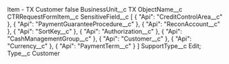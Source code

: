 <?xml version="1.0" encoding="UTF-8"?>
<CustomMetadata xmlns="http://soap.sforce.com/2006/04/metadata" xmlns:xsi="http://www.w3.org/2001/XMLSchema-instance" xmlns:xsd="http://www.w3.org/2001/XMLSchema">
    <label>Item - TX Customer</label>
    <protected>false</protected>
    <values>
        <field>BusinessUnit__c</field>
        <value xsi:type="xsd:string">TX</value>
    </values>
    <values>
        <field>ObjectName__c</field>
        <value xsi:type="xsd:string">CTRRequestFormItem__c</value>
    </values>
    <values>
        <field>SensitiveField__c</field>
        <value xsi:type="xsd:string">[
 {
   &quot;Api&quot;: &quot;CreditControlArea__c&quot;
 },
 {
   &quot;Api&quot;: &quot;PaymentGuaranteeProcedure__c&quot;
 },
 {
   &quot;Api&quot;: &quot;ReconAccount__c&quot;
 },
 {
   &quot;Api&quot;: &quot;SortKey__c&quot;
 },
 {
   &quot;Api&quot;: &quot;Authorization__c&quot;
 },
 {
   &quot;Api&quot;: &quot;CashManagementGroup__c&quot;
 },
 {
   &quot;Api&quot;: &quot;Customer__c&quot;
 },
 {
   &quot;Api&quot;: &quot;Currency__c&quot;
 },
 {
   &quot;Api&quot;: &quot;PaymentTerm__c&quot;
 }
]</value>
    </values>
    <values>
        <field>SupportType__c</field>
        <value xsi:type="xsd:string">Edit;</value>
    </values>
    <values>
        <field>Type__c</field>
        <value xsi:type="xsd:string">Customer</value>
    </values>
</CustomMetadata>

